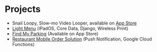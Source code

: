 # Projects

-   Snail Loopy, Slow-mo Video Looper, available on [App Store](https://apps.apple.com/us/app/snail-loopy/id6504696730)
-   [Light Menu](./projects/light-menu.md) (iPadOS, Core Data, Django, Wireless Print)
-   [Find My Parking](./projects/find-my-parking.md) (Available on App Store)
-   [Restaurant Mobile Order Solution](./projects/restaurant-solution.md) (Push Notification, Google Cloud Functions)
